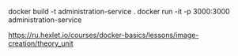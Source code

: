 docker build -t administration-service .
docker run -it -p 3000:3000 administration-service

https://ru.hexlet.io/courses/docker-basics/lessons/image-creation/theory_unit
